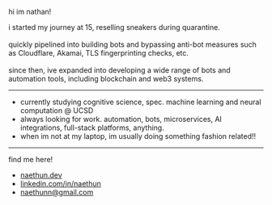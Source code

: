 hi im nathan!

i started my journey at 15, reselling sneakers during quarantine.<br><br>
quickly pipelined into building bots and bypassing anti-bot measures such as Cloudflare, Akamai, TLS fingerprinting checks, etc. <br><br>
since then, ive expanded into developing a wide range of bots and automation tools, including blockchain and web3 systems.

---
- currently studying cognitive science, spec. machine learning and neural computation @ UCSD
- always looking for work. automation, bots, microservices, AI integrations, full-stack platforms, anything.
- when im not at my laptop, im usually doing something fashion related!!
---

find me here!
- [naethun.dev](https://naethun.dev)  
- [linkedin.com/in/naethun](https://www.linkedin.com/in/naethun)  
- naethunn@gmail.com

